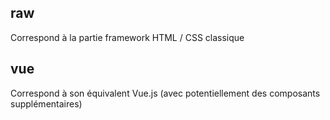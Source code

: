 ## raw

Correspond à la partie framework HTML / CSS classique


## vue

Correspond à son équivalent Vue.js
(avec potentiellement des composants supplémentaires)
